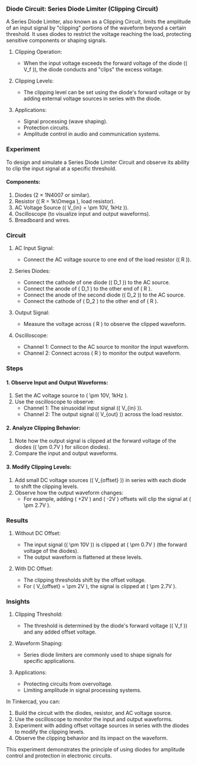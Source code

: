 ### Diode Circuit: Series Diode Limiter (Clipping Circuit)

A Series Diode Limiter, also known as a Clipping Circuit, limits the amplitude of an input signal by "clipping" portions of the waveform beyond a certain threshold. It uses diodes to restrict the voltage reaching the load, protecting sensitive components or shaping signals.

1. Clipping Operation:
   - When the input voltage exceeds the forward voltage of the diode (\( V_f \)), the diode conducts and "clips" the excess voltage.

2. Clipping Levels:
   - The clipping level can be set using the diode's forward voltage or by adding external voltage sources in series with the diode.

3. Applications:
   - Signal processing (wave shaping).
   - Protection circuits.
   - Amplitude control in audio and communication systems.

### Experiment

To design and simulate a Series Diode Limiter Circuit and observe its ability to clip the input signal at a specific threshold.

#### Components:
1. Diodes (2 × 1N4007 or similar).
2. Resistor (\( R = 1k\Omega \), load resistor).
3. AC Voltage Source (\( V_{in} = \pm 10V, 1kHz \)).
4. Oscilloscope (to visualize input and output waveforms).
5. Breadboard and wires.

### Circuit

1. AC Input Signal:
   - Connect the AC voltage source to one end of the load resistor (\( R \)).

2. Series Diodes:
   - Connect the cathode of one diode (\( D_1 \)) to the AC source.
   - Connect the anode of \( D_1 \) to the other end of \( R \).
   - Connect the anode of the second diode (\( D_2 \)) to the AC source.
   - Connect the cathode of \( D_2 \) to the other end of \( R \).

3. Output Signal:
   - Measure the voltage across \( R \) to observe the clipped waveform.

4. Oscilloscope:
   - Channel 1: Connect to the AC source to monitor the input waveform.
   - Channel 2: Connect across \( R \) to monitor the output waveform.

### Steps

#### 1. Observe Input and Output Waveforms:
1. Set the AC voltage source to \( \pm 10V, 1kHz \).
2. Use the oscilloscope to observe:
   - Channel 1: The sinusoidal input signal (\( V_{in} \)).
   - Channel 2: The output signal (\( V_{out} \)) across the load resistor.

#### 2. Analyze Clipping Behavior:
1. Note how the output signal is clipped at the forward voltage of the diodes (\( \pm 0.7V \) for silicon diodes).
2. Compare the input and output waveforms.

#### 3. Modify Clipping Levels:
1. Add small DC voltage sources (\( V_{offset} \)) in series with each diode to shift the clipping levels.
2. Observe how the output waveform changes:
   - For example, adding \( +2V \) and \( -2V \) offsets will clip the signal at \( \pm 2.7V \).

### Results

1. Without DC Offset:
   - The input signal (\( \pm 10V \)) is clipped at \( \pm 0.7V \) (the forward voltage of the diodes).
   - The output waveform is flattened at these levels.

2. With DC Offset:
   - The clipping thresholds shift by the offset voltage.
   - For \( V_{offset} = \pm 2V \), the signal is clipped at \( \pm 2.7V \).

### Insights

1. Clipping Threshold:
   - The threshold is determined by the diode's forward voltage (\( V_f \)) and any added offset voltage.

2. Waveform Shaping:
   - Series diode limiters are commonly used to shape signals for specific applications.

3. Applications:
   - Protecting circuits from overvoltage.
   - Limiting amplitude in signal processing systems.

In Tinkercad, you can:
1. Build the circuit with the diodes, resistor, and AC voltage source.
2. Use the oscilloscope to monitor the input and output waveforms.
3. Experiment with adding offset voltage sources in series with the diodes to modify the clipping levels.
4. Observe the clipping behavior and its impact on the waveform.

This experiment demonstrates the principle of using diodes for amplitude control and protection in electronic circuits.
